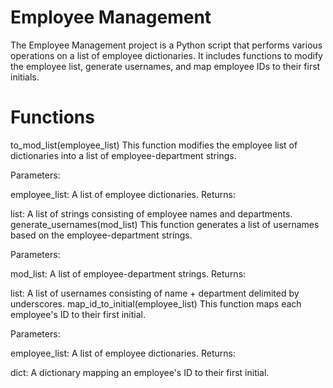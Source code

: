 # Employee Management

The Employee Management project is a Python script that performs various operations on a list of employee dictionaries. It includes functions to modify the employee list, generate usernames, and map employee IDs to their first initials.


# Functions

to_mod_list(employee_list)
This function modifies the employee list of dictionaries into a list of employee-department strings.

Parameters:

employee_list: A list of employee dictionaries.
Returns:

list: A list of strings consisting of employee names and departments.
generate_usernames(mod_list)
This function generates a list of usernames based on the employee-department strings.

Parameters:

mod_list: A list of employee-department strings.
Returns:

list: A list of usernames consisting of name + department delimited by underscores.
map_id_to_initial(employee_list)
This function maps each employee's ID to their first initial.

Parameters:

employee_list: A list of employee dictionaries.
Returns:

dict: A dictionary mapping an employee's ID to their first initial.
